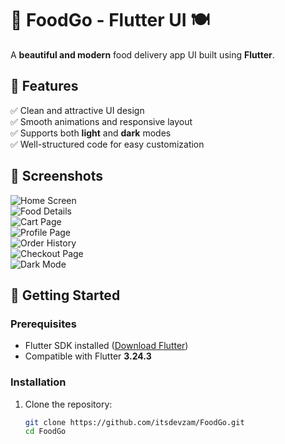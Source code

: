 # 🍔 FoodGo - Flutter UI 🍽️  

A **beautiful and modern** food delivery app UI built using **Flutter**.  

## 📌 Features  
✅ Clean and attractive UI design  
✅ Smooth animations and responsive layout  
✅ Supports both **light** and **dark** modes  
✅ Well-structured code for easy customization  

## 📸 Screenshots  
![Home Screen](https://github.com/itsdevzam/FoodGo/blob/main/assets/githubImages/1.png)  
![Food Details](https://github.com/itsdevzam/FoodGo/blob/main/assets/githubImages/2.png)  
![Cart Page](https://github.com/itsdevzam/FoodGo/blob/main/assets/githubImages/3.png)  
![Profile Page](https://github.com/itsdevzam/FoodGo/blob/main/assets/githubImages/4.png)  
![Order History](https://github.com/itsdevzam/FoodGo/blob/main/assets/githubImages/5.png)  
![Checkout Page](https://github.com/itsdevzam/FoodGo/blob/main/assets/githubImages/6.png)  
![Dark Mode](https://github.com/itsdevzam/FoodGo/blob/main/assets/githubImages/7.png)  

## 🚀 Getting Started  

### Prerequisites  
- Flutter SDK installed ([Download Flutter](https://flutter.dev/docs/get-started/install))  
- Compatible with Flutter **3.24.3**  

### Installation  
1. Clone the repository:  
   ```sh
   git clone https://github.com/itsdevzam/FoodGo.git
   cd FoodGo

